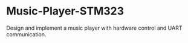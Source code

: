 # Music-Player-STM323
Design and implement a music player with hardware control and UART communication.
